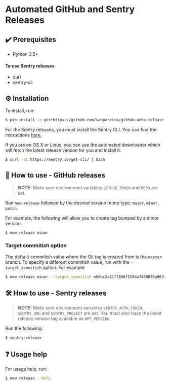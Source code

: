 # Automated GitHub and Sentry Releases

## :heavy_check_mark: Prerequisites
* Python 3.5+

#### To use Sentry releases
* curl
* sentry-cli 




## :gear: Installation 
To install, run:

```bash
$ pip install -e git+https://github.com/sabpereira/github-auto-release.git#egg=github-auto-release
```

For the Sentry releases, you must install the Sentry CLI. You can find the instructions [here.](https://docs.sentry.io/cli/installation/#automatic-installation)

If you are on OS X or Linux, you can use the automated downloader which will fetch the latest release version for you and install it:

```bash
$ curl -sL https://sentry.io/get-cli/ | bash
```


## :wrench: How to use - GitHub releases
> **_NOTE:_** Make sure environment variables `GITHUB_TOKEN` and `REPO` are set.


Run `new-release` followed by the desired version bump type: `major`, `minor`, `patch`. 

For example, the following will allow you to create tag bumped by a minor version:

```bash
$ new-release minor
```

### Target commitish option

The default commitish value where the Git tag is created from is the `master` branch. To specify a different commitish value, run with the `--target_commitish` option. For example:

```bash
$ new-release minor --target_commitish eb6bc2c21ff896f159da74608f0a96330419a3g5
```

## :hammer_and_wrench: How to use - Sentry releases
> **_NOTE:_** Make sure environment variables `SENTRY_AUTH_TOKEN`, `SENTRY_ORG` and `SENTRY_PROJECT` are set. 
You must also have the latest release version tag available as `APP_VERSION`.

Run the following:

```bash
$ sentry-release 
```




## :question: Usage help

For usage help, run:

```bash
$ new-release --help
```


